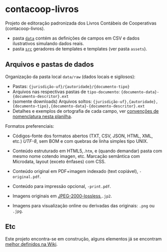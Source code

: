 # contacoop-livros

Projeto de editoração padronizada dos Livros Contábeis de Cooperativas (contacoop-livros).

* pasta [`data`](data) contém as definições de campos em CSV e dados ilustrativos simulando dados reais.
* pasta [`src`](src) geradores de templates e templates (ver pasta `assets`).

## Arquivos e pastas de dados

Organização da pasta local `data/raw` (dados locais e sigilosos): 

* Pastas: `{jurisdição-uf}/{autoridade}/{documento-tipo}`
* Arquivos nas respectivas pastas de `tipo-documento`: `{documento-data}-{documento-descritor}.ext`
* (somente downloads) Arquivos soltos: `{jurisdição-uf},{autoridade},{documento-tipo},{documento-data}-{documento-descritor}.ext`
* Detalhes e exemplos de ortografia de cada campo, ver [convenções de nomenclatura nesta planilha](https://docs.google.com/spreadsheets/d/13pz0MDDlrDdHWLRGi5JRAQIfTJbM0B_T7XGozJ_5e6c/).

Formatos preferenciais:

* Códigos-fonte dos formatos abertos (TXT, CSV, JSON, HTML, XML, etc.) *UTF-8*, sem BOM e com quebras de linha simples tipo UNIX.

* Conteúdo estruturado em HTML5,`.htm`, e (quando demandar) pasta com mesmo nome cotendo imagen, etc. Marcação semântica com Microdata, layout (exceto ênfases) com CSS.

* Conteúdo original em PDF+imagem indexado (text copiável), `-original.pdf`.

* Conteúdo para impressão opcional, `-print.pdf`.

* Imagens originais em [JPEG-2000-lossless](http://softwareengineering.stackexchange.com/q/195359/84349),`.jp2`.

* Imagens para visualização online ou derivadas das originais: `.png` ou `.jpg`.

## Etc

Este projeto encontra-se em construção, alguns elementos já se encontram [melhor definidos na Wiki](https://github.com/ppKrauss/contacoop-livros/wiki).
